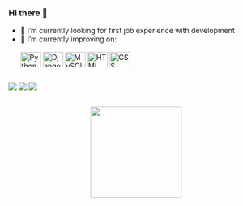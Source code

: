 ### Hi there 👋
- 🔭 I’m currently looking for first job experience with development
- 🌱 I’m currently improving on:<div style="display: inline_block"><br>
  <img align="center" alt="Python" height="30" width="40" src="https://cdn.jsdelivr.net/gh/devicons/devicon/icons/python/python-original-wordmark.svg">
  <img align="center" alt="Django" height="30" width="40" src="https://cdn.jsdelivr.net/gh/devicons/devicon/icons/django/django-plain-wordmark.svg">
  <img align="center" alt="MySQL" height="30" width="40" src="https://cdn.jsdelivr.net/gh/devicons/devicon/icons/mysql/mysql-original-wordmark.svg">
  <img align="center" alt="HTML" height="30" width="40" src="https://cdn.jsdelivr.net/gh/devicons/devicon/icons/html5/html5-plain-wordmark.svg">
  <img align="center" alt="CSS" height="30" width="40" src="https://cdn.jsdelivr.net/gh/devicons/devicon/icons/css3/css3-plain-wordmark.svg">
</div>



  
  ##
 
<div> 
  <a href="https://www.linkedin.com/in/bruno-barros-434114250/" target="_blank"><img src="https://img.shields.io/badge/LinkedIn-0077B5?style=for-the-badge&logo=linkedin&logoColor=white" target="_blank"></a>
  <a href="mailto:bruno-gadonski1@hotmail.com" target="_blank"><img src="https://img.shields.io/badge/Microsoft_Outlook-0078D4?style=for-the-badge&logo=microsoft-outlook&logoColor=white" target="_blank"></a>
 	<a href="https://brunobarros88.github.io/portfolio/" target="_blank"><img src="https://img.shields.io/badge/-Portfolio-blue?style=for-the-badge&logo=github" target="_blank"></a>
 
  
  ##
  
</div>
<div align="center">
  <a href="https://github.com/BrunoBarros88">
  <img height="180em" src="https://github-readme-stats.vercel.app/api/top-langs/?username=BrunoBarros88&layout=compact&langs_count=7&theme=dracula"/>
</div>
